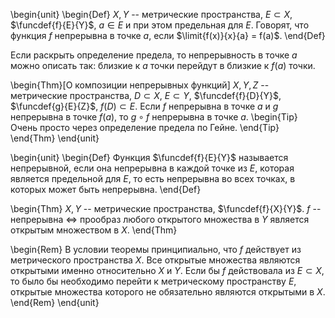 \begin{unit}
\begin{Def}
$X, Y$ -- метрические пространства, $E \subset X$, $\funcdef{f}{E}{Y}$, $a \in E$ и при этом предельная для $E$.
Говорят, что функция $f$ непрерывна в точке $a$, если $\limit{f(x)}{x}{a} = f(a)$.
\end{Def}

Если раскрыть определение предела, то непрерывность в точке $a$ можно описать так: близкие к $a$ точки перейдут
в близкие к $f(a)$ точки.

\begin{Thm}[О композиции непрерывных функций]
$X, Y, Z$ -- метрические пространства, $D \subset X$, $E \subset Y$, $\funcdef{f}{D}{Y}$, $\funcdef{g}{E}{Z}$,
$f(D) \subset E$. Если $f$ непрерывна в точке $a$ и $g$ непрерывна в точке $f(a)$, то $g \circ f$ непрерывна в
точке $a$.
\begin{Tip}
Очень просто через определение предела по Гейне.
\end{Tip}
\end{Thm}
\end{unit}

\begin{unit}
\begin{Def}
Функция $\funcdef{f}{E}{Y}$ называется непрерывной, если она непрерывна в каждой точке из $E$, которая является
предельной для $E$, то есть непрерывна во всех точках, в которых может быть непрерывна.
\end{Def}

\begin{Thm}
$X, Y$ -- метрические пространства, $\funcdef{f}{X}{Y}$. $f$ -- непрерывна $\Leftrightarrow$ прообраз любого
открытого множества в $Y$ является открытым множеством в $X$.
\end{Thm}

\begin{Rem}
В условии теоремы принципиально, что $f$ действует из метрического пространства $X$. Все открытые множества
являются открытыми именно относительно $X$ и $Y$. Если бы $f$ действовала из $E \subset X$, то было бы необходимо
перейти к метрическому пространству $E$, открытые множества которого не обязательно являются открытыми в $X$.
\end{Rem}
\end{unit}

